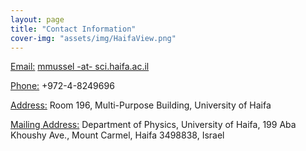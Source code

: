 ```yaml
---
layout: page
title: "Contact Information"
cover-img: "assets/img/HaifaView.png"
---
```


<ins>Email:</ins> [mmussel -at- sci.haifa.ac.il](mailto:mmussel@sci.haifa.ac.il)

<ins>Phone:</ins> +972-4-8249696

<ins>Address:</ins>
Room 196,
Multi-Purpose Building,
University of Haifa

<ins>Mailing Address:</ins>
Department of Physics,
University of Haifa,
199 Aba Khoushy Ave.,
Mount Carmel, Haifa 3498838, Israel
